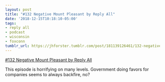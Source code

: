 ```yaml
---
layout: post
title: "#132 Negative Mount Pleasant by Reply All"
date: '2018-12-15T10:18:10-05:00'
tags:
- reply all
- podcast
- wisconsin
- foxconn
tumblr_url: https://jhforster.tumblr.com/post/181139126461/132-negative-mount-pleasant-by-reply-all
---
```

[#132 Negative Mount Pleasant by Reply All](https://www.gimletmedia.com/reply-all/132-negative-mount-pleasant#episode-player)  

This episode is horrifying on many levels. Government doing favors for companies seems to always backfire, no?

